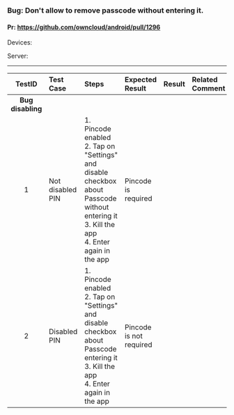 ###  Bug: Don't allow to remove passcode without entering it. 

#### Pr: https://github.com/owncloud/android/pull/1296 

Devices:

Server:


---

 
TestID | Test Case | Steps | Expected Result | Result | Related Comment
:--------: | :------------- | :------------- | :-------------- | :-----: | :------
**Bug disabling**|
| 1 | Not disabled PIN  |  1. Pincode enabled<br>2. Tap on "Settings" and disable checkbox about Passcode without entering it<br> 3. Kill the app<br>4. Enter again in the app |  Pincode is required  |
| 2 | Disabled PIN  |  1. Pincode enabled<br>2. Tap on "Settings" and disable checkbox about Passcode entering it<br> 3. Kill the app<br>4. Enter again in the app |  Pincode is not required  |



